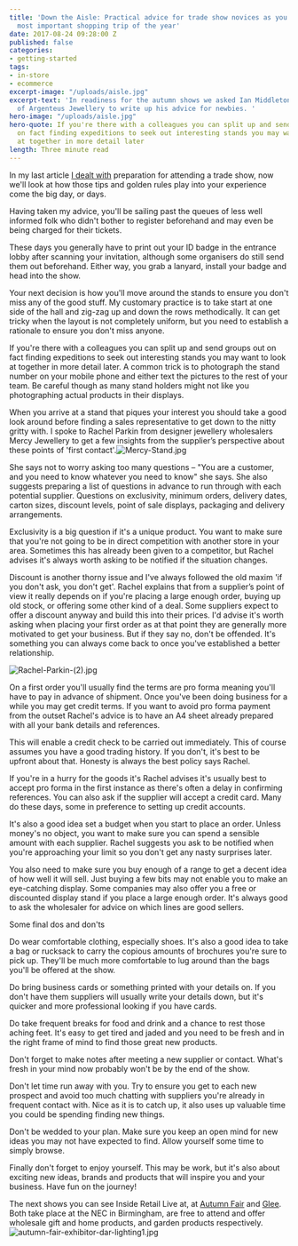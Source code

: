 ```yaml
---
title: 'Down the Aisle: Practical advice for trade show novices as you navigate the
  most important shopping trip of the year'
date: 2017-08-24 09:28:00 Z
published: false
categories:
- getting-started
tags:
- in-store
- ecommerce
excerpt-image: "/uploads/aisle.jpg"
excerpt-text: 'In readiness for the autumn shows we asked Ian Middleton, MD and Co-Founder
  of Argenteus Jewellery to write up his advice for newbies. '
hero-image: "/uploads/aisle.jpg"
hero-quote: If you're there with a colleagues you can split up and send groups out
  on fact finding expeditions to seek out interesting stands you may want to look
  at together in more detail later
length: Three minute read
---
```


In my last article [I dealt with](http://insideretail.com/articles/How-to-get-ready-for-trade-shows/) preparation for attending a trade show, now we'll look at how those tips and golden rules play into your experience come the big day, or days.

Having taken my advice, you'll be sailing past the queues of less well informed folk who didn't bother to register beforehand and may even be being charged for their tickets.

These days you generally have to print out your ID badge in the entrance lobby after scanning your invitation, although some organisers do still send them out beforehand.  Either way, you grab a lanyard, install your badge and head into the show.

Your next decision is how you'll move around the stands to ensure you don't miss any of the good stuff.  My customary practice is to take start at one side of the hall and zig-zag up and down the rows methodically.  It can get tricky when the layout is not completely uniform, but you need to establish a rationale to ensure you don't miss anyone.

If you're there with a colleagues you can split up and send groups out on fact finding expeditions to seek out interesting stands you may want to look at together in more detail later.  A common trick is to photograph the stand number on your mobile phone and either text the pictures to the rest of your team.  Be careful though as many stand holders might not like you photographing actual products in their displays.

When you arrive at a stand that piques your interest you should take a good look around before finding a sales representative to get down to the nitty gritty with.  I spoke to Rachel Parkin from designer jewellery wholesalers Mercy Jewellery to get a few insights from the supplier’s perspective about these points of 'first contact'.![Mercy-Stand.jpg](/uploads/Mercy-Stand.jpg)

She says not to worry asking too many questions – "You are a customer, and you need to know whatever you need to know" she says. She also suggests preparing a list of questions in advance to run through with each potential supplier.  Questions on exclusivity, minimum orders, delivery dates, carton sizes, discount levels, point of sale displays, packaging and delivery arrangements.

Exclusivity is a big question if it's a unique product.  You want to make sure that you're not going to be in direct competition with another store in your area.  Sometimes this has already been given to a competitor, but Rachel advises it's always worth asking to be notified if the situation changes.

Discount is another thorny issue and I've always followed the old maxim 'if you don't ask, you don't get'. Rachel explains that from a supplier’s point of view it really depends on if you're placing a large enough order, buying up old stock, or offering some other kind of a deal.  Some suppliers expect to offer a discount anyway and build this into their prices.  I'd advise it's worth asking when placing your first order as at that point they are generally more motivated to get your business.  But if they say no, don't be offended.  It's something you can always come back to once you've established a better relationship.

![Rachel-Parkin-(2).jpg](/uploads/Rachel-Parkin-(2).jpg)

On a first order you'll usually find the terms are pro forma meaning you'll have to pay in advance of shipment.  Once you've been doing business for a while you may get credit terms.  If you want to avoid pro forma payment from the outset Rachel's advice is to have an A4 sheet already prepared with all your bank details and references.

This will enable a credit check to be carried out immediately.  This of course assumes you have a good trading history.  If you don't, it's best to be upfront about that.  Honesty is always the best policy says Rachel.

If you're in a hurry for the goods it's Rachel advises it's usually best to accept pro forma in the first instance as there's often a delay in confirming references.  You can also ask if the supplier will accept a credit card.  Many do these days, some in preference to setting up credit accounts.

It's also a good idea set a budget when you start to place an order.  Unless money's no object, you want to make sure you can spend a sensible amount with each supplier.  Rachel suggests you ask to be notified when you're approaching your limit so you don't get any nasty surprises later.

You also need to make sure you buy enough of a range to get a decent idea of how well it will sell.  Just buying a few bits may not enable you to make an eye-catching display.  Some companies may also offer you a free or discounted display stand if you place a large enough order.  It's always good to ask the wholesaler for advice on which lines are good sellers.

Some final dos and don'ts

Do wear comfortable clothing, especially shoes.  It's also a good idea to take a bag or rucksack to carry the copious amounts of brochures you're sure to pick up.  They'll be much more comfortable to lug around than the bags you'll be offered at the show.

Do bring business cards or something printed with your details on.  If you don't have them suppliers will usually write your details down, but it's quicker and more professional looking if you have cards.

Do take frequent breaks for food and drink and a chance to rest those aching feet. It's easy to get tired and jaded and you need to be fresh and in the right frame of mind to find those great new products.

Don't forget to make notes after meeting a new supplier or contact.  What's fresh in your mind now probably won't be by the end of the show.

Don't let time run away with you.  Try to ensure you get to each new prospect and avoid too much chatting with suppliers you're already in frequent contact with.  Nice as it is to catch up, it also uses up valuable time you could be spending finding new things.

Don't be wedded to your plan.  Make sure you keep an open mind for new ideas you may not have expected to find.  Allow yourself some time to simply browse.

Finally don't forget to enjoy yourself.  This may be work, but it's also about exciting new ideas, brands and products that will inspire you and your business.  Have fun on the journey!

The next shows you can see Inside Retail Live at, at [Autumn Fair](https://www.autumnfair.com/) and [Glee](https://www.gleebirmingham.com/). Both take place at the NEC in Birmingham, are free to attend and offer wholesale gift and home products, and garden products respectively.
![autumn-fair-exhibitor-dar-lighting1.jpg](/uploads/autumn-fair-exhibitor-dar-lighting1.jpg)